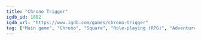 ```yaml
---
title: "Chrono Trigger"
igdb_id: 1802
igdb_url: "https://www.igdb.com/games/chrono-trigger"
tag: ["Main game", "Chrono", "Square", "Role-playing (RPG)", "Adventure", "Single player", "Bird view / Isometric", "Fantasy", "Science fiction", "Open world"]
---
```

